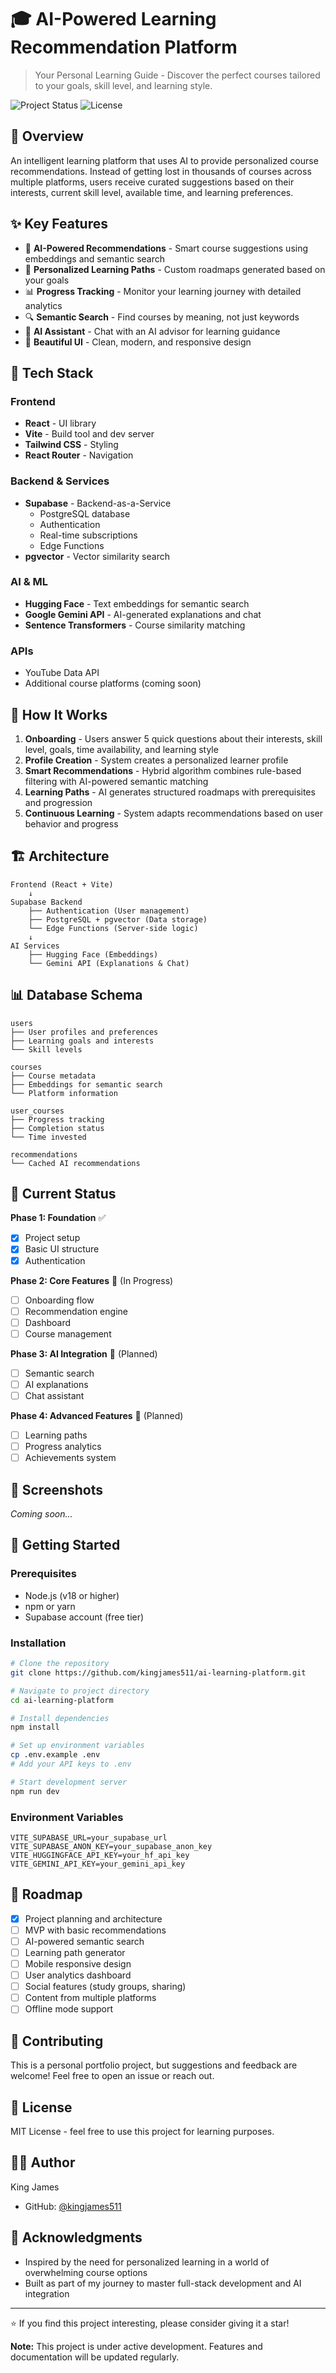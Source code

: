 # 🎓 AI-Powered Learning Recommendation Platform

> Your Personal Learning Guide - Discover the perfect courses tailored to your goals, skill level, and learning style.

![Project Status](https://img.shields.io/badge/status-in%20development-yellow)
![License](https://img.shields.io/badge/license-MIT-blue)

## 📖 Overview

An intelligent learning platform that uses AI to provide personalized course recommendations. Instead of getting lost in thousands of courses across multiple platforms, users receive curated suggestions based on their interests, current skill level, available time, and learning preferences.

## ✨ Key Features

- 🤖 **AI-Powered Recommendations** - Smart course suggestions using embeddings and semantic search
- 🎯 **Personalized Learning Paths** - Custom roadmaps generated based on your goals
- 📊 **Progress Tracking** - Monitor your learning journey with detailed analytics
- 🔍 **Semantic Search** - Find courses by meaning, not just keywords
- 💬 **AI Assistant** - Chat with an AI advisor for learning guidance
- 🎨 **Beautiful UI** - Clean, modern, and responsive design

## 🚀 Tech Stack

### Frontend
- **React** - UI library
- **Vite** - Build tool and dev server
- **Tailwind CSS** - Styling
- **React Router** - Navigation

### Backend & Services
- **Supabase** - Backend-as-a-Service
  - PostgreSQL database
  - Authentication
  - Real-time subscriptions
  - Edge Functions
- **pgvector** - Vector similarity search

### AI & ML
- **Hugging Face** - Text embeddings for semantic search
- **Google Gemini API** - AI-generated explanations and chat
- **Sentence Transformers** - Course similarity matching

### APIs
- YouTube Data API
- Additional course platforms (coming soon)

## 🎯 How It Works

1. **Onboarding** - Users answer 5 quick questions about their interests, skill level, goals, time availability, and learning style
2. **Profile Creation** - System creates a personalized learner profile
3. **Smart Recommendations** - Hybrid algorithm combines rule-based filtering with AI-powered semantic matching
4. **Learning Paths** - AI generates structured roadmaps with prerequisites and progression
5. **Continuous Learning** - System adapts recommendations based on user behavior and progress

## 🏗️ Architecture
```
Frontend (React + Vite)
    ↓
Supabase Backend
    ├── Authentication (User management)
    ├── PostgreSQL + pgvector (Data storage)
    └── Edge Functions (Server-side logic)
    ↓
AI Services
    ├── Hugging Face (Embeddings)
    └── Gemini API (Explanations & Chat)
```

## 📊 Database Schema
```
users
├── User profiles and preferences
├── Learning goals and interests
└── Skill levels

courses
├── Course metadata
├── Embeddings for semantic search
└── Platform information

user_courses
├── Progress tracking
├── Completion status
└── Time invested

recommendations
└── Cached AI recommendations
```

## 🚧 Current Status

**Phase 1: Foundation** ✅
- [x] Project setup
- [x] Basic UI structure
- [x] Authentication

**Phase 2: Core Features** 🚧 (In Progress)
- [ ] Onboarding flow
- [ ] Recommendation engine
- [ ] Dashboard
- [ ] Course management

**Phase 3: AI Integration** 📅 (Planned)
- [ ] Semantic search
- [ ] AI explanations
- [ ] Chat assistant

**Phase 4: Advanced Features** 📅 (Planned)
- [ ] Learning paths
- [ ] Progress analytics
- [ ] Achievements system

## 🎨 Screenshots

_Coming soon..._

## 🚀 Getting Started

### Prerequisites
- Node.js (v18 or higher)
- npm or yarn
- Supabase account (free tier)

### Installation
```bash
# Clone the repository
git clone https://github.com/kingjames511/ai-learning-platform.git

# Navigate to project directory
cd ai-learning-platform

# Install dependencies
npm install

# Set up environment variables
cp .env.example .env
# Add your API keys to .env

# Start development server
npm run dev
```

### Environment Variables
```env
VITE_SUPABASE_URL=your_supabase_url
VITE_SUPABASE_ANON_KEY=your_supabase_anon_key
VITE_HUGGINGFACE_API_KEY=your_hf_api_key
VITE_GEMINI_API_KEY=your_gemini_api_key
```

## 📝 Roadmap

- [x] Project planning and architecture
- [ ] MVP with basic recommendations
- [ ] AI-powered semantic search
- [ ] Learning path generator
- [ ] Mobile responsive design
- [ ] User analytics dashboard
- [ ] Social features (study groups, sharing)
- [ ] Content from multiple platforms
- [ ] Offline mode support

## 🤝 Contributing

This is a personal portfolio project, but suggestions and feedback are welcome! Feel free to open an issue or reach out.

## 📄 License

MIT License - feel free to use this project for learning purposes.

## 👨‍💻 Author

King James
- GitHub: [@kingjames511](https://github.com/kingjames511)

## 🙏 Acknowledgments

- Inspired by the need for personalized learning in a world of overwhelming course options
- Built as part of my journey to master full-stack development and AI integration

---

⭐ If you find this project interesting, please consider giving it a star!

**Note:** This project is under active development. Features and documentation will be updated regularly.

